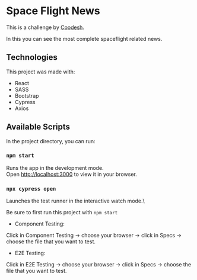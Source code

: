 # Space Flight News

This is a challenge by [Coodesh](https://coodesh.com/).

In this you can see the most complete spaceflight related news.

## Technologies

This project was made with:

- React
- SASS
- Bootstrap
- Cypress
- Axios

## Available Scripts

In the project directory, you can run:

### `npm start`

Runs the app in the development mode.\
Open [http://localhost:3000](http://localhost:3000) to view it in your browser.

### `npx cypress open`

Launches the test runner in the interactive watch mode.\

Be sure to first run this project with `npm start`

- Component Testing:

Click in Component Testing -> choose your browser -> click in Specs -> choose the file that you want to test.

- E2E Testing:

Click in E2E Testing -> choose your browser -> click in Specs -> choose the file that you want to test.
